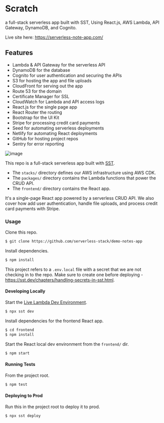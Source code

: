 # Scratch
 a full-stack serverless app built with SST, Using React.js, AWS Lambda, API Gateway, DynamoDB, and Cognito.

Live site here: https://serverless-note-app.com/

## Features

- Lambda & API Gateway for the serverless API
- DynamoDB for the database
- Cognito for user authentication and securing the APIs
- S3 for hosting the app and file uploads
- CloudFront for serving out the app
- Route 53 for the domain
- Certificate Manager for SSL
- CloudWatch for Lambda and API access logs
- React.js for the single page app
- React Router the routing
- Bootstrap for the UI Kit
- Stripe for processing credit card payments
- Seed for automating serverless deployments
- Netlify for automating React deployments
- GitHub for hosting project repos
- Sentry for error reporting

![image](https://github.com/Minna937/sst.dev/assets/117592811/c1edad3d-40ce-437e-b036-6650b603128f)

This repo is a full-stack serverless app built with [SST](https://github.com/serverless-stack/sst).

- The `stacks/` directory defines our AWS infrastructure using AWS CDK.
- The `packages/` directory contains the Lambda functions that power the CRUD API.
- The `frontend/` directory contains the React app.

It's a single-page React app powered by a serverless CRUD API. We also cover how add user authentication, handle file uploads, and process credit card payments with Stripe.

### Usage

Clone this repo.

```bash
$ git clone https://github.com/serverless-stack/demo-notes-app
```

Install dependencies.

```bash
$ npm install
```

This project refers to a `.env.local` file with a secret that we are not checking in to the repo. Make sure to create one before deploying - https://sst.dev/chapters/handling-secrets-in-sst.html.

#### Developing Locally

Start the [Live Lambda Dev Environment](https://docs.sst.dev/live-lambda-development).

```bash
$ npx sst dev
```

Install dependencies for the frontend React app.

```bash
$ cd frontend
$ npm install
```

Start the React local dev environment from the `frontend/` dir.

```bash
$ npm start
```

#### Running Tests

From the project root.

```bash
$ npm test
```

#### Deploying to Prod

Run this in the project root to deploy it to prod.

```bash
$ npx sst deploy
```

